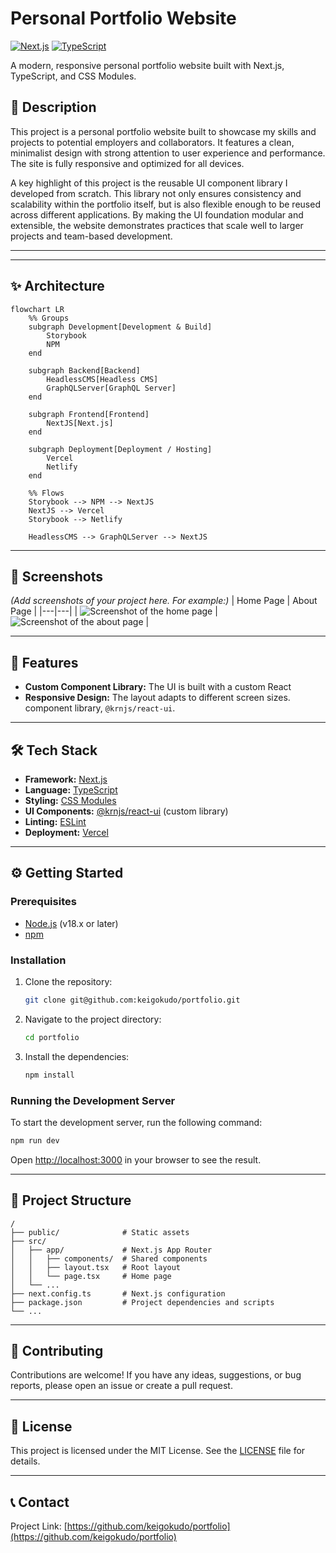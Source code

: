 # Personal Portfolio Website

[![Next.js](https://img.shields.io/badge/Next.js-000000?style=for-the-badge&logo=next.js&logoColor=white)](https://nextjs.org/)
[![TypeScript](https://img.shields.io/badge/TypeScript-3178C6?style=for-the-badge&logo=typescript&logoColor=white)](https://www.typescriptlang.org/)

A modern, responsive personal portfolio website built with Next.js, TypeScript, and CSS Modules.

## 📖 Description

This project is a personal portfolio website built to showcase my skills and projects to potential employers and collaborators. It features a clean, minimalist design with strong attention to user experience and performance. The site is fully responsive and optimized for all devices.

A key highlight of this project is the reusable UI component library I developed from scratch. This library not only ensures consistency and scalability within the portfolio itself, but is also flexible enough to be reused across different applications. By making the UI foundation modular and extensible, the website demonstrates practices that scale well to larger projects and team-based development.

---

---

## ✨ Architecture

```mermaid
flowchart LR
    %% Groups
    subgraph Development[Development & Build]
        Storybook
        NPM
    end

    subgraph Backend[Backend]
        HeadlessCMS[Headless CMS]
        GraphQLServer[GraphQL Server]
    end

    subgraph Frontend[Frontend]
        NextJS[Next.js]
    end

    subgraph Deployment[Deployment / Hosting]
        Vercel
        Netlify
    end

    %% Flows
    Storybook --> NPM --> NextJS
    NextJS --> Vercel
    Storybook --> Netlify

    HeadlessCMS --> GraphQLServer --> NextJS

```

---

## 📸 Screenshots

_(Add screenshots of your project here. For example:)_
| Home Page | About Page |
|---|---|
| ![Screenshot of the home page](https://via.placeholder.com/400x300.png?text=HomePage) | ![Screenshot of the about page](https://via.placeholder.com/400x300.png?text=About+Page) |

---

## 🚀 Features

- **Custom Component Library:** The UI is built with a custom React
- **Responsive Design:** The layout adapts to different screen sizes.
  component library, `@krnjs/react-ui`.

---

## 🛠️ Tech Stack

- **Framework:** [Next.js](https://nextjs.org/)
- **Language:** [TypeScript](https://www.typescriptlang.org/)
- **Styling:** [CSS Modules](https://github.com/css-modules/css-modules)
- **UI Components:** [@krnjs/react-ui](https://www.npmjs.com/package/@krnjs/react-ui) (custom library)
- **Linting:** [ESLint](https.eslint.org/)
- **Deployment:** [Vercel](https://vercel.com/)

---

## ⚙️ Getting Started

### Prerequisites

- [Node.js](https://nodejs.org/en/) (v18.x or later)
- [npm](https://www.npmjs.com/)

### Installation

1.  Clone the repository:
    ```bash
    git clone git@github.com:keigokudo/portfolio.git
    ```
2.  Navigate to the project directory:
    ```bash
    cd portfolio
    ```
3.  Install the dependencies:
    ```bash
    npm install
    ```

### Running the Development Server

To start the development server, run the following command:

```bash
npm run dev
```

Open [http://localhost:3000](http://localhost:3000) in your browser to see the result.

---

## 📁 Project Structure

```
/
├── public/              # Static assets
├── src/
│   ├── app/             # Next.js App Router
│   │   ├── components/  # Shared components
│   │   ├── layout.tsx   # Root layout
│   │   └── page.tsx     # Home page
│   └── ...
├── next.config.ts       # Next.js configuration
├── package.json         # Project dependencies and scripts
└── ...
```

---

## 🤝 Contributing

Contributions are welcome! If you have any ideas, suggestions, or bug reports, please open an issue or create a pull request.

---

## 📄 License

This project is licensed under the MIT License. See the [LICENSE](LICENSE) file for details.

---

## 📞 Contact

Project Link: [https://github.com/keigokudo/portfolio](https://github.com/keigokudo/portfolio)
